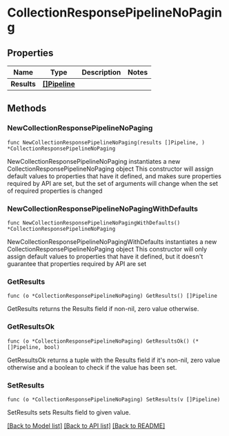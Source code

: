 # CollectionResponsePipelineNoPaging

## Properties

Name | Type | Description | Notes
------------ | ------------- | ------------- | -------------
**Results** | [**[]Pipeline**](Pipeline.md) |  | 

## Methods

### NewCollectionResponsePipelineNoPaging

`func NewCollectionResponsePipelineNoPaging(results []Pipeline, ) *CollectionResponsePipelineNoPaging`

NewCollectionResponsePipelineNoPaging instantiates a new CollectionResponsePipelineNoPaging object
This constructor will assign default values to properties that have it defined,
and makes sure properties required by API are set, but the set of arguments
will change when the set of required properties is changed

### NewCollectionResponsePipelineNoPagingWithDefaults

`func NewCollectionResponsePipelineNoPagingWithDefaults() *CollectionResponsePipelineNoPaging`

NewCollectionResponsePipelineNoPagingWithDefaults instantiates a new CollectionResponsePipelineNoPaging object
This constructor will only assign default values to properties that have it defined,
but it doesn't guarantee that properties required by API are set

### GetResults

`func (o *CollectionResponsePipelineNoPaging) GetResults() []Pipeline`

GetResults returns the Results field if non-nil, zero value otherwise.

### GetResultsOk

`func (o *CollectionResponsePipelineNoPaging) GetResultsOk() (*[]Pipeline, bool)`

GetResultsOk returns a tuple with the Results field if it's non-nil, zero value otherwise
and a boolean to check if the value has been set.

### SetResults

`func (o *CollectionResponsePipelineNoPaging) SetResults(v []Pipeline)`

SetResults sets Results field to given value.



[[Back to Model list]](../README.md#documentation-for-models) [[Back to API list]](../README.md#documentation-for-api-endpoints) [[Back to README]](../README.md)


